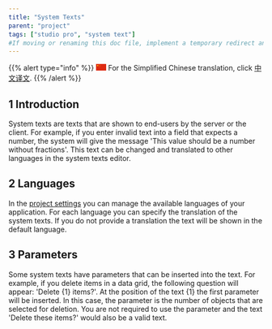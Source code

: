 ```yaml
---
title: "System Texts"
parent: "project"
tags: ["studio pro", "system text"]
#If moving or renaming this doc file, implement a temporary redirect and let the respective team know they should update the URL in the product. See Mapping to Products for more details.
---
```


{{% alert type="info" %}}
<img src="attachments/chinese-translation/china.png" style="display: inline-block; margin: 0" /> For the Simplified Chinese translation, click [中文译文](https://cdn.mendix.tencent-cloud.com/documentation/system-texts.pdf).
{{% /alert %}}

## 1 Introduction

System texts are texts that are shown to end-users by the server or the client. For example, if you enter invalid text into a field that expects a number, the system will give the message 'This value should be a number without fractions'. This text can be changed and translated to other languages in the system texts editor.

## 2 Languages

In the [project settings](project-settings) you can manage the available languages of your application. For each language you can specify the translation of the system texts. If you do not provide a translation the text will be shown in the default language.

## 3 Parameters

Some system texts have parameters that can be inserted into the text. For example, if you delete items in a data grid, the following question will appear: 'Delete {1} items?'. At the position of the text {1} the first parameter will be inserted. In this case, the parameter is the number of objects that are selected for deletion. You are not required to use the parameter and the text 'Delete these items?' would also be a valid text.